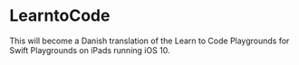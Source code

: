 # LearntoCode

This will become a Danish translation of the Learn to Code Playgrounds for Swift Playgrounds on iPads running iOS 10.

